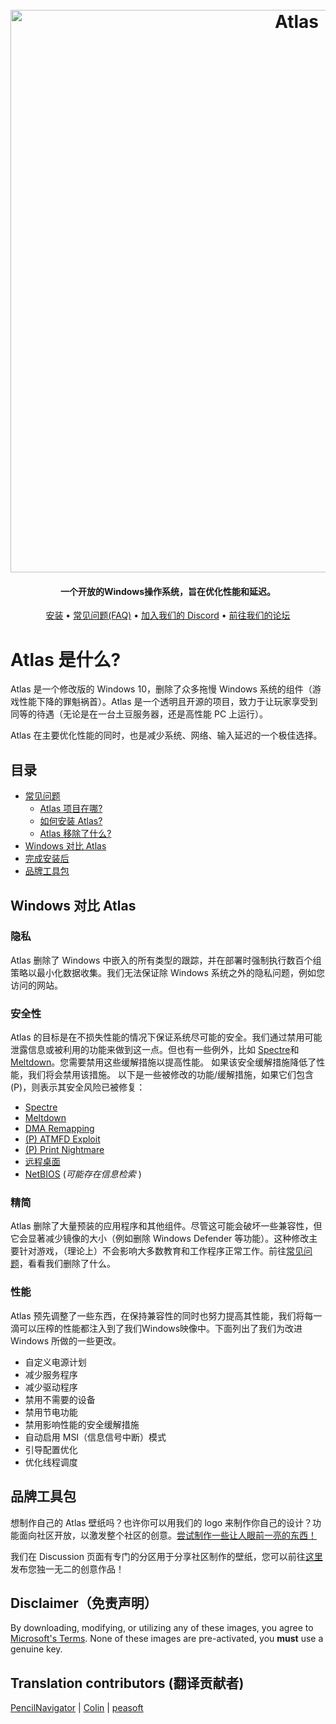 <h1 align="center">
  <br>
  <a href="http://atlasos.net"><img src="https://i.imgur.com/xV08gIt.png" alt="Atlas" width="900"></a>
</h1>
<h4 align="center">一个开放的Windows操作系统，旨在优化性能和延迟。</h4>

<p align="center">
  <a href="https://github.com/Atlas-OS/Atlas/wiki/2.-Installing">安装</a>
  •
  <a href="https://github.com/Atlas-OS/Atlas/wiki/1.-FAQ#contents">常见问题(FAQ)</a>
  •
  <a href="https://discord.com/servers/atlas-795710270000332800">加入我们的 Discord</a>
  •
  <a href="https://forum.atlasos.net">前往我们的论坛</a>
</p>


# Atlas 是什么?

Atlas 是一个修改版的 Windows 10，删除了众多拖慢 Windows 系统的组件（游戏性能下降的罪魁祸首）。Atlas 是一个透明且开源的项目，致力于让玩家享受到同等的待遇（无论是在一台土豆服务器，还是高性能 PC 上运行）。

Atlas 在主要优化性能的同时，也是减少系统、网络、输入延迟的一个极佳选择。

## 目录

- [常见问题](https://github.com/Atlas-OS/Atlas/wiki/1.-FAQ)
  - [Atlas 项目在哪?](https://github.com/Atlas-OS/Atlas/wiki/1.-FAQ#11-what-is-the-atlas-project)
  - [如何安装 Atlas?](https://github.com/Atlas-OS/Atlas/wiki/1.-FAQ#12-how-do-i-install-atlas-os)
  - [Atlas 移除了什么?](https://github.com/Atlas-OS/Atlas/wiki/1.-FAQ#13-whats-removed-in-atlas-os)
- <a href="Windows 对比 Atlas">Windows 对比 Atlas</a>
- [完成安装后](https://github.com/Atlas-OS/Atlas/wiki/3.-Post-Install)
- [品牌工具包](https://github.com/Atlas-OS/Atlas/blob/main/img/brand-kit.zip?raw=true)

## Windows 对比 Atlas

### **隐私**

Atlas 删除了 Windows 中嵌入的所有类型的跟踪，并在部署时强制执行数百个组策略以最小化数据收集。我们无法保证除 Windows 系统之外的隐私问题，例如您访问的网站。

### **安全性**

Atlas 的目标是在不损失性能的情况下保证系统尽可能的安全。我们通过禁用可能泄露信息或被利用的功能来做到这一点。但也有一些例外，比如 [Spectre](https://spectreattack.com/spectre.pdf)和[Meltdown](https://meltdownattack.com/meltdown.pdf)。您需要禁用这些缓解措施以提高性能。
如果该安全缓解措施降低了性能，我们将会禁用该措施。
以下是一些被修改的功能/缓解措施，如果它们包含(P)，则表示其安全风险已被修复：

- [Spectre](https://spectreattack.com/spectre.pdf)
- [Meltdown](https://meltdownattack.com/meltdown.pdf)
- [DMA Remapping](https://docs.microsoft.com/en-us/windows/security/information-protection/kernel-dma-protection-for-thunderbolt)
- [(P) ATMFD Exploit](https://msrc.microsoft.com/update-guide/en-US/vulnerability/CVE-2020-1020)
- [(P) Print Nightmare](https://us-cert.cisa.gov/ncas/current-activity/2021/06/30/printnightmare-critical-windows-print-spooler-vulnerability)
- [远程桌面](https://cve.mitre.org/cgi-bin/cvekey.cgi?keyword=Windows+Remote+Desktop)
- [NetBIOS](https://en.wikipedia.org/wiki/NetBIOS) (_可能存在信息检索_ )

### **精简**

Atlas 删除了大量预装的应用程序和其他组件。尽管这可能会破坏一些兼容性，但它会显著减少镜像的大小（例如删除 Windows Defender 等功能）。这种修改主要针对游戏，（理论上）不会影响大多数教育和工作程序正常工作。前往[常见问题](https://github.com/Atlas-OS/Atlas/wiki/1.-FAQ#13-whats-removed-in-atlas-os)，看看我们删除了什么。

### **性能**

Atlas 预先调整了一些东西，在保持兼容性的同时也努力提高其性能，我们将每一滴可以压榨的性能都注入到了我们Windows映像中。下面列出了我们为改进 Windows 所做的一些更改。

- 自定义电源计划
- 减少服务程序
- 减少驱动程序
- 禁用不需要的设备
- 禁用节电功能
- 禁用影响性能的安全缓解措施
- 自动启用 MSI（信息信号中断）模式
- 引导配置优化
- 优化线程调度

## 品牌工具包

想制作自己的 Atlas 壁纸吗？也许你可以用我们的 logo 来制作你自己的设计？功能面向社区开放，以激发整个社区的创意。[尝试制作一些让人眼前一亮的东西！](https://github.com/Atlas-OS/Atlas/blob/main/img/brand-kit.zip?raw=true)

我们在 Discussion 页面有专门的分区用于分享社区制作的壁纸，您可以前往[这里](https://github.com/Atlas-OS/Atlas/discussions/categories/community-artwork)发布您独一无二的创意作品！

## Disclaimer（免责声明）

By downloading, modifying, or utilizing any of these images, you agree to [Microsoft's Terms](https://www.microsoft.com/en-us/Useterms/Retail/Windows/10/UseTerms_Retail_Windows_10_English.htm). None of these images are pre-activated, you **must** use a genuine key.

## Translation contributors (翻译贡献者)

[PencilNavigator](https://github.com/PencilNavigator) | [Colin](https://github.com/0bo) | [peasoft](https://github.com/peasoft)
